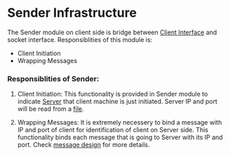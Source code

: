 # Sender Infrastructure
The Sender module on client side is bridge between <a href="../Client_Interface/">Client Interface</a> and socket interface. Responsiblities of this module is:
- Client Initiation
- Wrapping Messages

### Responsiblities of Sender:

1. Client Initiation:
    This functionality is provided in Sender module to indicate <a href="../../Server/">Server</a> that client machine is just initiated. Server IP and port will be read from a <a href="../Settings/server_data.txt">file</a>.
    
2. Wrapping Messages:
    It is extremely necessery to bind a message with IP and port of client for identification of client on Server side. This functionality binds each message that is going to Server with its IP and port. Check <a href="../Messages/">message design</a> for more details.
